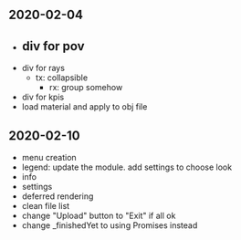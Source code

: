 2020-02-04
----------
- div for pov
    - 
- div for rays
    - tx: collapsible
        - rx: group somehow
- div for kpis
- load material and apply to obj file

2020-02-10
----------
- menu creation
- legend: update the module. add settings to choose look
- info
- settings
- deferred rendering
- clean file list
- change "Upload" button to "Exit" if all ok
- change _finishedYet to using Promises instead